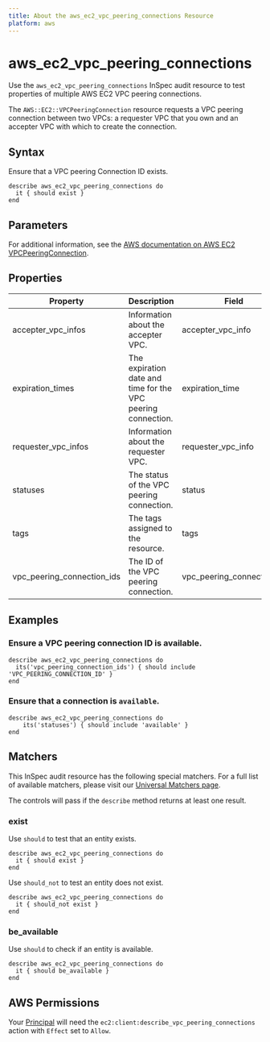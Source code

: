 ```yaml
---
title: About the aws_ec2_vpc_peering_connections Resource
platform: aws
---
```


# aws\_ec2\_vpc\_peering\_connections

Use the `aws_ec2_vpc_peering_connections` InSpec audit resource to test properties of multiple AWS EC2 VPC peering connections.

The `AWS::EC2::VPCPeeringConnection` resource requests a VPC peering connection between two VPCs: a requester VPC that you own and an accepter VPC with which to create the connection.

## Syntax

Ensure that a VPC peering Connection ID exists.

    describe aws_ec2_vpc_peering_connections do
      it { should exist }
    end

## Parameters

For additional information, see the [AWS documentation on AWS EC2 VPCPeeringConnection](https://docs.aws.amazon.com/AWSCloudFormation/latest/UserGuide/aws-resource-ec2-vpcpeeringconnection.html).

## Properties

| Property | Description | Field |
| --- | --- | --- |
| accepter_vpc_infos | Information about the accepter VPC. | accepter_vpc_info |
| expiration_times | The expiration date and time for the VPC peering connection. | expiration_time |
| requester_vpc_infos | Information about the requester VPC. | requester_vpc_info |
| statuses | The status of the VPC peering connection. | status |
| tags | The tags assigned to the resource. | tags |
| vpc_peering_connection_ids | The ID of the VPC peering connection. | vpc_peering_connection_id |

## Examples

### Ensure a VPC peering connection ID is available.

    describe aws_ec2_vpc_peering_connections do
      its('vpc_peering_connection_ids') { should include 'VPC_PEERING_CONNECTION_ID' }
    end

### Ensure that a connection is `available`.

    describe aws_ec2_vpc_peering_connections do
        its('statuses') { should include 'available' }
    end

## Matchers

This InSpec audit resource has the following special matchers. For a full list of available matchers, please visit our [Universal Matchers page](https://www.inspec.io/docs/reference/matchers/).

The controls will pass if the `describe` method returns at least one result.

### exist

Use `should` to test that an entity exists.

    describe aws_ec2_vpc_peering_connections do
      it { should exist }
    end

Use `should_not` to test an entity does not exist.

    describe aws_ec2_vpc_peering_connections do
      it { should_not exist }
    end

### be_available

Use `should` to check if an entity is available.

    describe aws_ec2_vpc_peering_connections do
      it { should be_available }
    end

## AWS Permissions

Your [Principal](https://docs.aws.amazon.com/IAM/latest/UserGuide/intro-structure.html#intro-structure-principal) will need the `ec2:client:describe_vpc_peering_connections` action with `Effect` set to `Allow`.
